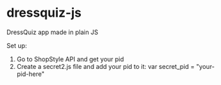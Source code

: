 dressquiz-js
============

DressQuiz app made in plain JS

Set up:
1. Go to ShopStyle API and get your pid
2. Create a secret2.js file and add your pid to it: var secret_pid = "your-pid-here"
